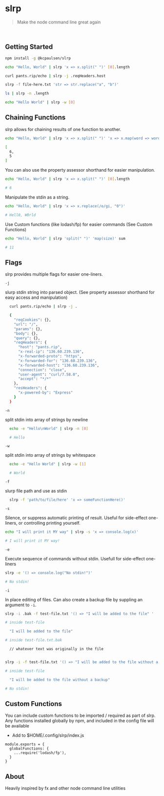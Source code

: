 # slrp

> Make the node command line great again

</br>

## Getting Started

```bash
npm install -g @kcpaulsen/slrp
```

```bash
echo "Hello, World" | slrp 'x => x.split(" ")' [0].length

curl pants.rip/echo | slrp -j .reqHeaders.host

slrp -f file-here.txt 'str => str.replace("a", "b")'

ls | slrp -n .length

echo "Hello World" | slrp -w [0]
```

## Chaining Functions

slrp allows for chaining results of one function to another.

```bash
echo "Hello, World" | slrp 'x => x.split(" ")' 'x => x.map(word => word.length)'

[
  6,
  5
]
```

You can also use the property assessor shorthand for easier manipulation.

```bash
echo "Hello, World" | slrp 'x => x.split(" ")' [0].length

# 6
```

Manipulate the stdin as a string.

```bash
echo "Hello, World" | slrp 'x => x.replace(/o/gi, "0")'

# Hell0, W0rld
```

Use Custom functions (like lodash/fp) for easier commands (See Custom Functions)

```bash
echo "Hello, World" | slrp 'split(" ")' 'map(size)' sum

# 11
```

## Flags

slrp provides multiple flags for easier one-liners.

`-j`

slurp stdin string into parsed object.
(See property assessor shorthand for easy access and manipulation)

```bash
  curl pants.rip/echo | slrp -j .

  {
    "reqCookies": {},
    "url": "/",
    "params": {},
    "body": {},
    "query": {},
    "reqHeaders": {
      "host": "pants.rip",
      "x-real-ip": "136.60.239.136",
      "x-forwarded-proto": "https",
      "x-forwarded-for": "136.60.239.136",
      "x-forwarded-host": "136.60.239.136",
      "connection": "close",
      "user-agent": "curl/7.58.0",
      "accept": "*/*"
    },
    "resHeaders": {
      "x-powered-by": "Express"
    }
  }
```

`-n`

split stdin into array of strings by newline

```bash
  echo -e "Hello\nWorld" | slrp -n [0]

  # Hello
```

`-w`

split stdin into array of strings by whitespace

```bash
  echo -e "Hello World" | slrp -w [1]

  # World
```

`-f`

slurp file path and use as stdin

```bash
  slrp -f 'path/to/file/here' 'x => someFunctionHere()'
```

`-s`

Silence, or suppress automatic printing of result. Useful for side-effect one-liners,
or controlling printing yourself.

```bash
echo "I will print it MY way" | slrp -s 'x => console.log(x)'

# I will print it MY way!
```

`-e`

Execute sequence of commands without stdin. Usefull for side-effect one-liners


```bash
slrp -e '() => console.log("No stdin!")'

# No stdin!
```

`-i`

In place editing of files. Can also create a backup file by suppling an argument to `-i`.


```bash
slrp -i .bak -f test-file.txt '() => "I will be added to the file" '

# inside test-file

  "I will be added to the file"

# inside test-file.txt.bak

  // whatever text was originally in the file


slrp -i -f test-file.txt '() => "I will be added to the file without a backup" '

# inside test-file

  "I will be added to the file without a backup"

# No stdin!
```

## Custom Functions

You can include custom functions to be imported / required as part of slrp.
Any functions installed globally by npm, and included in the config file will be available

* Add to $HOME/.config/slrp/index.js

```
module.exports = {
  globalFunctions: {
    ...require('lodash/fp'),
  }
}
```

## About

Heavily inspired by fx and other node command line utilities
